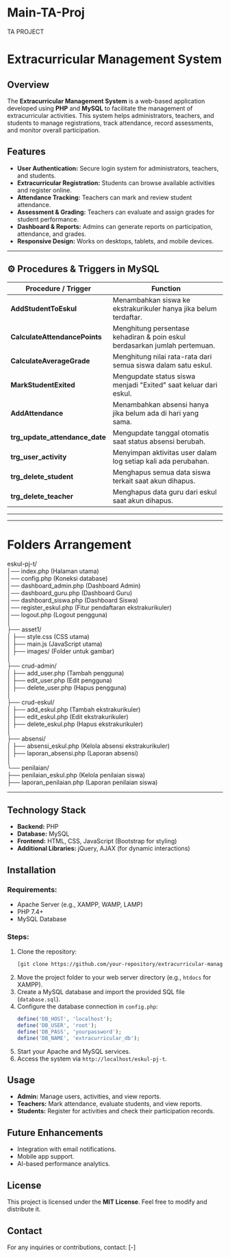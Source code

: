 # Main-TA-Proj
TA PROJECT


# Extracurricular Management System

## Overview
The **Extracurricular Management System** is a web-based application developed using **PHP** and **MySQL** to facilitate the management of extracurricular activities. This system helps administrators, teachers, and students to manage registrations, track attendance, record assessments, and monitor overall participation.

## Features
- **User Authentication:** Secure login system for administrators, teachers, and students.
- **Extracurricular Registration:** Students can browse available activities and register online.
- **Attendance Tracking:** Teachers can mark and review student attendance.
- **Assessment & Grading:** Teachers can evaluate and assign grades for student performance.
- **Dashboard & Reports:** Admins can generate reports on participation, attendance, and grades.
- **Responsive Design:** Works on desktops, tablets, and mobile devices.

---

## ⚙️ Procedures & Triggers in MySQL
| Procedure / Trigger         | Function |
|-----------------------------|-------------------------------------------------------------|
| **AddStudentToEskul**       | Menambahkan siswa ke ekstrakurikuler hanya jika belum terdaftar. |
| **CalculateAttendancePoints** | Menghitung persentase kehadiran & poin eskul berdasarkan jumlah pertemuan. |
| **CalculateAverageGrade**    | Menghitung nilai rata-rata dari semua siswa dalam satu eskul. |
| **MarkStudentExited**       | Mengupdate status siswa menjadi "Exited" saat keluar dari eskul. |
| **AddAttendance**           | Menambahkan absensi hanya jika belum ada di hari yang sama. |
| **trg_update_attendance_date** | Mengupdate tanggal otomatis saat status absensi berubah. |
| **trg_user_activity**       | Menyimpan aktivitas user dalam log setiap kali ada perubahan. |
| **trg_delete_student**      | Menghapus semua data siswa terkait saat akun dihapus. |
| **trg_delete_teacher**      | Menghapus data guru dari eskul saat akun dihapus. |

---


---

# Folders Arrangement
eskul-pj-t/  
│── index.php  (Halaman utama)  
│── config.php  (Koneksi database)  
│── dashboard_admin.php  (Dashboard Admin)  
│── dashboard_guru.php  (Dashboard Guru)  
│── dashboard_siswa.php  (Dashboard Siswa)  
│── register_eskul.php  (Fitur pendaftaran ekstrakurikuler)  
│── logout.php  (Logout pengguna)  
│  
├── asset1/  
│   ├── style.css  (CSS utama)  
│   ├── main.js  (JavaScript utama)  
│   ├── images/  (Folder untuk gambar)  
│  
├── crud-admin/  
│   ├── add_user.php  (Tambah pengguna)  
│   ├── edit_user.php  (Edit pengguna)  
│   ├── delete_user.php  (Hapus pengguna)  
│  
├── crud-eskul/  
│   ├── add_eskul.php  (Tambah ekstrakurikuler)  
│   ├── edit_eskul.php  (Edit ekstrakurikuler)  
│   ├── delete_eskul.php  (Hapus ekstrakurikuler)  
│  
├── absensi/  
│   ├── absensi_eskul.php  (Kelola absensi ekstrakurikuler)  
│   ├── laporan_absensi.php  (Laporan absensi)  
│  
└── penilaian/  
    ├── penilaian_eskul.php  (Kelola penilaian siswa)  
    ├── laporan_penilaian.php  (Laporan penilaian siswa)  

---


## Technology Stack
- **Backend:** PHP
- **Database:** MySQL
- **Frontend:** HTML, CSS, JavaScript (Bootstrap for styling)
- **Additional Libraries:** jQuery, AJAX (for dynamic interactions)

## Installation
### Requirements:
- Apache Server (e.g., XAMPP, WAMP, LAMP)
- PHP 7.4+
- MySQL Database

### Steps:
1. Clone the repository:
   ```sh
   [git clone https://github.com/your-repository/extracurricular-management.git](https://github.com/Muh-P/Main-TA-Proj.git)
   ```
2. Move the project folder to your web server directory (e.g., `htdocs` for XAMPP).
3. Create a MySQL database and import the provided SQL file (`database.sql`).
4. Configure the database connection in `config.php`:
   ```php
   define('DB_HOST', 'localhost');
   define('DB_USER', 'root');
   define('DB_PASS', 'yourpassword');
   define('DB_NAME', 'extracurricular_db');
   ```
5. Start your Apache and MySQL services.
6. Access the system via `http://localhost/eskul-pj-t`.

## Usage
- **Admin:** Manage users, activities, and view reports.
- **Teachers:** Mark attendance, evaluate students, and view reports.
- **Students:** Register for activities and check their participation records.

## Future Enhancements
- Integration with email notifications.
- Mobile app support.
- AI-based performance analytics.


## License
This project is licensed under the **MIT License**. Feel free to modify and distribute it.

## Contact
For any inquiries or contributions, contact: [-]

